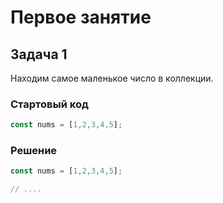 # Первое занятие

## Задача 1

Находим самое маленькое число в коллекции.

### Стартовый код

```js
const nums = [1,2,3,4,5];
```

### Решение

```js
const nums = [1,2,3,4,5];

// ....
```

